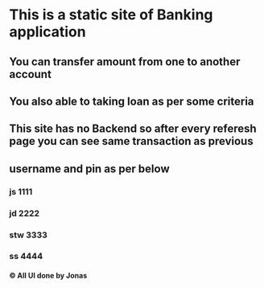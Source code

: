 # This is a static site of Banking application

## You can transfer amount from one to another account 
## You also able to taking loan as per some criteria
## This site has no Backend so after every referesh page you can see same transaction as previous


## username and pin as per below

### js 1111
### jd 2222
### stw 3333
### ss 4444


#### © All UI done by Jonas
